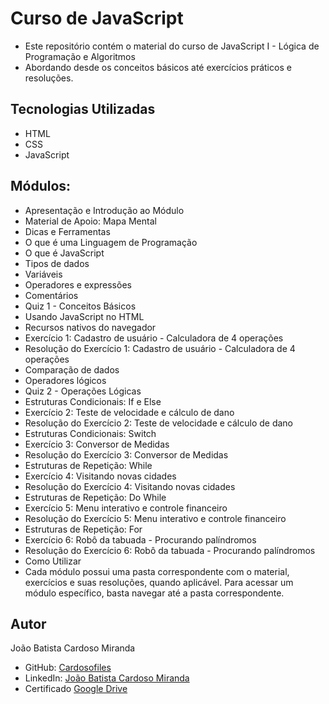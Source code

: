 # Curso de JavaScript

- Este repositório contém o material do curso de JavaScript I - Lógica de Programação e Algoritmos
- Abordando desde os conceitos básicos até exercícios práticos e resoluções.

## Tecnologias Utilizadas

- HTML
- CSS
- JavaScript

## Módulos:

- Apresentação e Introdução ao Módulo
- Material de Apoio: Mapa Mental
- Dicas e Ferramentas
- O que é uma Linguagem de Programação
- O que é JavaScript
- Tipos de dados
- Variáveis
- Operadores e expressões
- Comentários
- Quiz 1 - Conceitos Básicos
- Usando JavaScript no HTML
- Recursos nativos do navegador
- Exercício 1: Cadastro de usuário - Calculadora de 4 operações
- Resolução do Exercício 1: Cadastro de usuário - Calculadora de 4 operações
- Comparação de dados
- Operadores lógicos
- Quiz 2 - Operações Lógicas
- Estruturas Condicionais: If e Else
- Exercício 2: Teste de velocidade e cálculo de dano
- Resolução do Exercício 2: Teste de velocidade e cálculo de dano
- Estruturas Condicionais: Switch
- Exercício 3: Conversor de Medidas
- Resolução do Exercício 3: Conversor de Medidas
- Estruturas de Repetição: While
- Exercício 4: Visitando novas cidades
- Resolução do Exercício 4: Visitando novas cidades
- Estruturas de Repetição: Do While
- Exercício 5: Menu interativo e controle financeiro
- Resolução do Exercício 5: Menu interativo e controle financeiro
- Estruturas de Repetição: For
- Exercício 6: Robô da tabuada - Procurando palíndromos
- Resolução do Exercício 6: Robô da tabuada - Procurando palíndromos
- Como Utilizar
- Cada módulo possui uma pasta correspondente com o material, exercícios e suas resoluções, quando aplicável. Para acessar um módulo específico, basta navegar até a pasta correspondente.

## Autor

João Batista Cardoso Miranda

- GitHub: [Cardosofiles](https://github.com/Cardosofiles)
- LinkedIn: [João Batista Cardoso Miranda](https://www.linkedin.com/in/jo%C3%A3o-batista-cardoso-miranda-2b0442268/)
- Certificado [Google Drive](https://drive.google.com/file/d/1vPJpmNRzh5OMQRgdHBub1tRAOP7bJhnQ/view)
